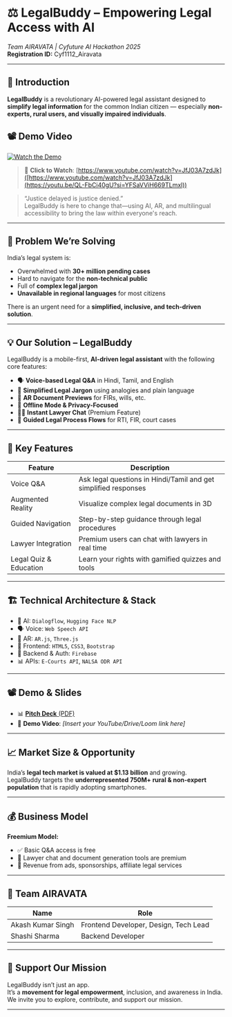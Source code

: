 # ⚖️ LegalBuddy – Empowering Legal Access with AI  
*Team AIRAVATA | Cyfuture AI Hackathon 2025*  
**Registration ID:** Cyf1112_Airavata

---

## 🌟 Introduction

**LegalBuddy** is a revolutionary AI-powered legal assistant designed to **simplify legal information** for the common Indian citizen — especially **non-experts, rural users, and visually impaired individuals**.

## 📽️ Demo Video

[![Watch the Demo](https://img.youtube.com/vi/JfJ03A7zdJk/maxresdefault.jpg)]([https://www.youtube.com/watch?v=JfJ03A7zdJk](https://youtu.be/QL-FbCi40gU?si=YFSaVViH669TLmxl))

> 🔗 **Click to Watch**: [https://www.youtube.com/watch?v=JfJ03A7zdJk]([https://www.youtube.com/watch?v=JfJ03A7zdJk](https://youtu.be/QL-FbCi40gU?si=YFSaVViH669TLmxl))


> “Justice delayed is justice denied.”  
LegalBuddy is here to change that—using AI, AR, and multilingual accessibility to bring the law within everyone's reach.

---

## 🧩 Problem We’re Solving

India’s legal system is:
- Overwhelmed with **30+ million pending cases**
- Hard to navigate for the **non-technical public**
- Full of **complex legal jargon**
- **Unavailable in regional languages** for most citizens

There is an urgent need for a **simplified, inclusive, and tech-driven solution**.

---

## 💡 Our Solution – LegalBuddy

LegalBuddy is a mobile-first, **AI-driven legal assistant** with the following core features:

- 🗣️ **Voice-based Legal Q&A** in Hindi, Tamil, and English
- 🧠 **Simplified Legal Jargon** using analogies and plain language
- 🧾 **AR Document Previews** for FIRs, wills, etc.
- 🔐 **Offline Mode & Privacy-Focused**
- 👩‍⚖️ **Instant Lawyer Chat** (Premium Feature)
- 📱 **Guided Legal Process Flows** for RTI, FIR, court cases

---

## 🧬 Key Features

| Feature             | Description |
|---------------------|-------------|
| Voice Q&A           | Ask legal questions in Hindi/Tamil and get simplified responses |
| Augmented Reality   | Visualize complex legal documents in 3D |
| Guided Navigation   | Step-by-step guidance through legal procedures |
| Lawyer Integration  | Premium users can chat with lawyers in real time |
| Legal Quiz & Education | Learn your rights with gamified quizzes and tools |

---

## 🏗️ Technical Architecture & Stack

- 🧠 AI: `Dialogflow`, `Hugging Face NLP`
- 🗣️ Voice: `Web Speech API`
- 🧾 AR: `AR.js`, `Three.js`
- 📱 Frontend: `HTML5`, `CSS3`, `Bootstrap`
- 🔐 Backend & Auth: `Firebase`
- 📊 APIs: `E-Courts API`, `NALSA ODR API`

---

## 📽️ Demo & Slides

- 📊 [**Pitch Deck** (PDF)](./presentation/Cyf1112_Airavata_Phase%20I.pdf)
- 🎥 **Demo Video**: _[Insert your YouTube/Drive/Loom link here]_

---

## 📈 Market Size & Opportunity

India’s **legal tech market is valued at $1.13 billion** and growing.  
LegalBuddy targets the **underrepresented 750M+ rural & non-expert population** that is rapidly adopting smartphones.

---

## 💰 Business Model

**Freemium Model:**
- ✅ Basic Q&A access is free
- 💬 Lawyer chat and document generation tools are premium
- 📢 Revenue from ads, sponsorships, affiliate legal services

---

## 👥 Team AIRAVATA

| Name           | Role                  |
|----------------|-----------------------|
| Akash Kumar Singh   | Frontend Developer, Design, Tech Lead |
| Shashi Sharma        | Backend Developer |

---

## 🤝 Support Our Mission

LegalBuddy isn’t just an app.  
It’s a **movement for legal empowerment**, inclusion, and awareness in India.  
We invite you to explore, contribute, and support our mission.

---

